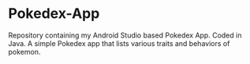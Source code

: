 # Pokedex-App
Repository containing my Android Studio based Pokedex App. Coded in Java. A simple Pokedex app that lists various traits and behaviors of pokemon.
